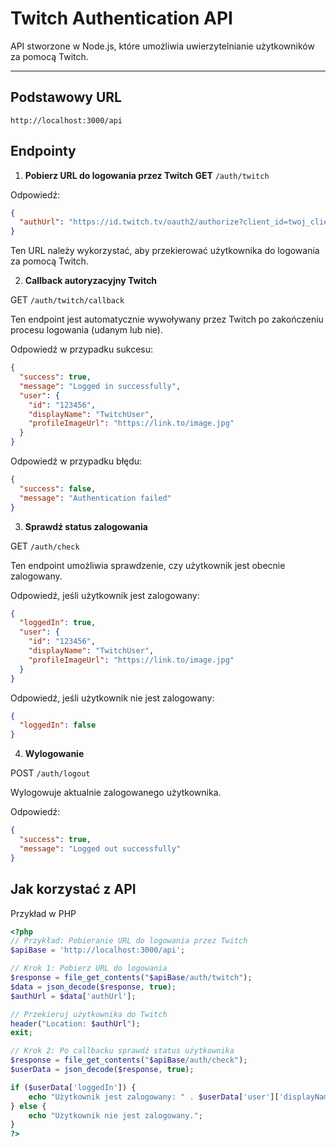 # Twitch Authentication API

API stworzone w Node.js, które umożliwia uwierzytelnianie użytkowników za pomocą Twitch.

---

## **Podstawowy URL**

```
http://localhost:3000/api
```

## **Endpointy**

1. **Pobierz URL do logowania przez Twitch
   GET** `/auth/twitch`

Odpowiedź:

```json
{
  "authUrl": "https://id.twitch.tv/oauth2/authorize?client_id=twoj_client_id&redirect_uri=twoj_callback_url&response_type=code&scope=user_read"
}
```

Ten URL należy wykorzystać, aby przekierować użytkownika do logowania za pomocą Twitch.

2. **Callback autoryzacyjny Twitch**

GET `/auth/twitch/callback`

Ten endpoint jest automatycznie wywoływany przez Twitch po zakończeniu procesu logowania (udanym lub nie).

Odpowiedź w przypadku sukcesu:

```json
{
  "success": true,
  "message": "Logged in successfully",
  "user": {
    "id": "123456",
    "displayName": "TwitchUser",
    "profileImageUrl": "https://link.to/image.jpg"
  }
}
```

Odpowiedź w przypadku błędu:

```json
{
  "success": false,
  "message": "Authentication failed"
}
```

3. **Sprawdź status zalogowania**

GET `/auth/check`

Ten endpoint umożliwia sprawdzenie, czy użytkownik jest obecnie zalogowany.

Odpowiedź, jeśli użytkownik jest zalogowany:

```json
{
  "loggedIn": true,
  "user": {
    "id": "123456",
    "displayName": "TwitchUser",
    "profileImageUrl": "https://link.to/image.jpg"
  }
}
```

Odpowiedź, jeśli użytkownik nie jest zalogowany:

```json
{
  "loggedIn": false
}
```

4. **Wylogowanie**

POST `/auth/logout`

Wylogowuje aktualnie zalogowanego użytkownika.

Odpowiedź:

```json
{
  "success": true,
  "message": "Logged out successfully"
}
```

## Jak korzystać z API

Przykład w PHP

```php
<?php
// Przykład: Pobieranie URL do logowania przez Twitch
$apiBase = 'http://localhost:3000/api';

// Krok 1: Pobierz URL do logowania
$response = file_get_contents("$apiBase/auth/twitch");
$data = json_decode($response, true);
$authUrl = $data['authUrl'];

// Przekieruj użytkownika do Twitch
header("Location: $authUrl");
exit;

// Krok 2: Po callbacku sprawdź status użytkownika
$response = file_get_contents("$apiBase/auth/check");
$userData = json_decode($response, true);

if ($userData['loggedIn']) {
    echo "Użytkownik jest zalogowany: " . $userData['user']['displayName'];
} else {
    echo "Użytkownik nie jest zalogowany.";
}
?>
```
